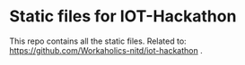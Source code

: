 # Static files for IOT-Hackathon

This repo contains all the static files. Related to: https://github.com/Workaholics-nitd/iot-hackathon .

